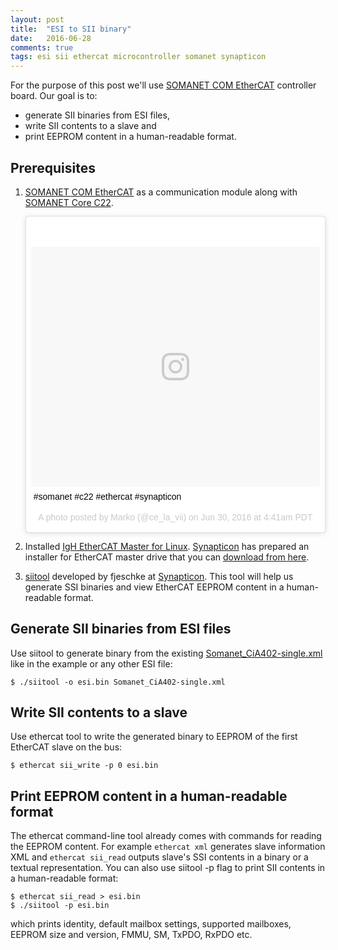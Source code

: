```yaml
---
layout: post
title:  "ESI to SII binary"
date:   2016-06-28
comments: true
tags: esi sii ethercat microcontroller somanet synapticon
---
```


For the purpose of this post we'll use [SOMANET COM EtherCAT][com-ethercat] controller board. Our goal is to:

- generate SII binaries from ESI files,
- write SII contents to a slave and
- print EEPROM content in a human-readable format.

Prerequisites
-------------

1. [SOMANET COM EtherCAT][com-ethercat] as a communication module along with [SOMANET Core C22][core-c22].

   <blockquote class="instagram-media" data-instgrm-captioned data-instgrm-version="7" style=" background:#FFF; border:0; border-radius:3px; box-shadow:0 0 1px 0 rgba(0,0,0,0.5),0 1px 10px 0 rgba(0,0,0,0.15); margin: 1px; max-width:658px; padding:0; width:99.375%; width:-webkit-calc(100% - 2px); width:calc(100% - 2px);"><div style="padding:8px;"> <div style=" background:#F8F8F8; line-height:0; margin-top:40px; padding:41.5277777778% 0; text-align:center; width:100%;"> <div style=" background:url(data:image/png;base64,iVBORw0KGgoAAAANSUhEUgAAACwAAAAsCAMAAAApWqozAAAABGdBTUEAALGPC/xhBQAAAAFzUkdCAK7OHOkAAAAMUExURczMzPf399fX1+bm5mzY9AMAAADiSURBVDjLvZXbEsMgCES5/P8/t9FuRVCRmU73JWlzosgSIIZURCjo/ad+EQJJB4Hv8BFt+IDpQoCx1wjOSBFhh2XssxEIYn3ulI/6MNReE07UIWJEv8UEOWDS88LY97kqyTliJKKtuYBbruAyVh5wOHiXmpi5we58Ek028czwyuQdLKPG1Bkb4NnM+VeAnfHqn1k4+GPT6uGQcvu2h2OVuIf/gWUFyy8OWEpdyZSa3aVCqpVoVvzZZ2VTnn2wU8qzVjDDetO90GSy9mVLqtgYSy231MxrY6I2gGqjrTY0L8fxCxfCBbhWrsYYAAAAAElFTkSuQmCC); display:block; height:44px; margin:0 auto -44px; position:relative; top:-22px; width:44px;"></div></div> <p style=" margin:8px 0 0 0; padding:0 4px;"> <a href="https://www.instagram.com/p/BHRv2bzDSvB/" style=" color:#000; font-family:Arial,sans-serif; font-size:14px; font-style:normal; font-weight:normal; line-height:17px; text-decoration:none; word-wrap:break-word;" target="_blank">#somanet #c22 #ethercat #synapticon</a></p> <p style=" color:#c9c8cd; font-family:Arial,sans-serif; font-size:14px; line-height:17px; margin-bottom:0; margin-top:8px; overflow:hidden; padding:8px 0 7px; text-align:center; text-overflow:ellipsis; white-space:nowrap;">A photo posted by Marko (@ce_la_vii) on <time style=" font-family:Arial,sans-serif; font-size:14px; line-height:17px;" datetime="2016-06-30T11:41:13+00:00">Jun 30, 2016 at 4:41am PDT</time></p></div></blockquote><script async defer src="//platform.instagram.com/en_US/embeds.js"></script>

2. Installed [IgH EtherCAT Master for Linux][igh-ethercat-master]. [Synapticon][synapticon] has prepared an installer for EtherCAT master drive that you can [download from here][ethercat-master-software].
3. [siitool][siitool] developed by fjeschke at [Synapticon][synapticon]. This tool will help us generate SSI binaries and view EtherCAT EEPROM content in a human-readable format.

Generate SII binaries from ESI files
------------------------------------

Use siitool to generate binary from the existing [Somanet_CiA402-single.xml][somanet-cia402-single] like in the example or any other ESI file:

    $ ./siitool -o esi.bin Somanet_CiA402-single.xml

Write SII contents to a slave
-----------------------------

Use ethercat tool to write the generated binary to EEPROM of the first EtherCAT slave on the bus:

    $ ethercat sii_write -p 0 esi.bin

Print EEPROM content in a human-readable format
-----------------------------------------------

The ethercat command-line tool already comes with commands for reading the EEPROM content. For example `ethercat xml` generates slave information XML and `ethercat sii_read` outputs slave's SSI contents in a binary or a textual representation. You can also use siitool -p flag to print SII contents in a human-readable format:

    $ ethercat sii_read > esi.bin
    $ ./siitool -p esi.bin

which prints identity, default mailbox settings, supported mailboxes, EEPROM size and version, FMMU, SM, TxPDO, RxPDO etc.

[com-ethercat]: https://doc.synapticon.com/hardware/com-ethercat/revision-a4/index.html
[core-c22]: https://doc.synapticon.com/hardware/core-c22/revision-a5/index.html
[igh-ethercat-master]: http://www.etherlab.org/en/ethercat/
[synapticon]: https://www.synapticon.com/
[ethercat-master-software]: https://doc.synapticon.com/tutorials/ethercat_master_software/index.html
[siitool]: https://github.com/synapticon/siitool
[somanet-cia402-single]: https://github.com/sncn-private/EtherCAT_Misc/blob/master/Somanet_ESI/Somanet_CiA402-single.xml
